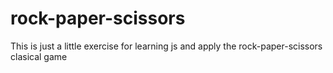 # rock-paper-scissors
This is just a little exercise for learning js and apply the rock-paper-scissors clasical game
